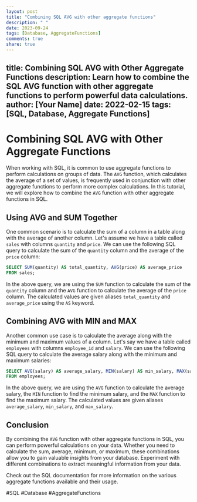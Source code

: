 ```yaml
---
layout: post
title: "Combining SQL AVG with other aggregate functions"
description: " "
date: 2023-09-24
tags: [Database, AggregateFunctions]
comments: true
share: true
---
```

title: Combining SQL AVG with Other Aggregate Functions
description: Learn how to combine the SQL AVG function with other aggregate functions to perform powerful data calculations.
author: [Your Name]
date: 2022-02-15
tags: [SQL, Database, Aggregate Functions]
---

# Combining SQL AVG with Other Aggregate Functions

When working with SQL, it is common to use aggregate functions to perform calculations on groups of data. The `AVG` function, which calculates the average of a set of values, is frequently used in conjunction with other aggregate functions to perform more complex calculations. In this tutorial, we will explore how to combine the `AVG` function with other aggregate functions in SQL.

## Using AVG and SUM Together

One common scenario is to calculate the sum of a column in a table along with the average of another column. Let's assume we have a table called `sales` with columns `quantity` and `price`. We can use the following SQL query to calculate the sum of the `quantity` column and the average of the `price` column:

```sql
SELECT SUM(quantity) AS total_quantity, AVG(price) AS average_price
FROM sales;
```

In the above query, we are using the `SUM` function to calculate the sum of the `quantity` column and the `AVG` function to calculate the average of the `price` column. The calculated values are given aliases `total_quantity` and `average_price` using the `AS` keyword.

## Combining AVG with MIN and MAX

Another common use case is to calculate the average along with the minimum and maximum values of a column. Let's say we have a table called `employees` with columns `employee_id` and `salary`. We can use the following SQL query to calculate the average salary along with the minimum and maximum salaries:

```sql
SELECT AVG(salary) AS average_salary, MIN(salary) AS min_salary, MAX(salary) AS max_salary
FROM employees;
```

In the above query, we are using the `AVG` function to calculate the average salary, the `MIN` function to find the minimum salary, and the `MAX` function to find the maximum salary. The calculated values are given aliases `average_salary`, `min_salary`, and `max_salary`.

## Conclusion

By combining the `AVG` function with other aggregate functions in SQL, you can perform powerful calculations on your data. Whether you need to calculate the sum, average, minimum, or maximum, these combinations allow you to gain valuable insights from your database. Experiment with different combinations to extract meaningful information from your data.

Check out the SQL documentation for more information on the various aggregate functions available and their usage.

#SQL #Database #AggregateFunctions